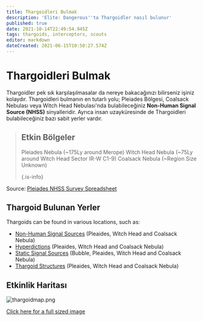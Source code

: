 ```yaml
---
title: Thargoidleri Bulmak
description: 'Elite: Dangerous''ta Thargoidler nasıl bulunur'
published: true
date: 2021-10-14T22:49:54.945Z
tags: thargoids, interceptors, scouts
editor: markdown
dateCreated: 2021-06-15T10:50:27.574Z
---
```


# Thargoidleri Bulmak
Thargoidler pek sık karşılaşılmasalar da nereye bakacağınızı bilirseniz işiniz kolaydır. Thargoidleri bulmanın en tutarlı yolu; Pleiades Bölgesi, Coalsack Nebulası veya Witch Head Nebulası'nda bulabileceğiniz **Non-Human Signal Source (NHSS)** sinyalleridir. Ayrıca insan uzayküresinde de Thargoidleri bulabileceğiniz bazı sabit yerler vardır.

> ## Etkin Bölgeler
> 
> Pleiades Nebula (~175Ly around Merope) Witch Head Nebula (~75Ly around Witch Head Sector IR-W C1-9) Coalsack Nebula (~Region Size Unknown) 
> 
> {.is-info}

Source: [Pleiades NHSS Survey Spreadsheet](https://docs.google.com/spreadsheets/d/1DhDTU3SLvmoNjBb_Ymy-S6RV1DsYztPRiULh1zR26lA/edit#gid=0)

## Thargoid Bulunan Yerler

Thargoids can be found in various locations, such as:
- [Non-Human Signal Sources](/en/nhss) (Pleaides, Witch Head and Coalsack Nebula)
- [Hyperdictions](/en/hyperdictions) (Pleaides, Witch Head and Coalsack Nebula)
- [Static Signal Sources](/en/static-signals) (Bubble, Pleaides, Witch Head and Coalsack Nebula)
- [Thargoid Structures](https://canonn.science/codex/the-unknown-structure/?highlight=structure) (Pleaides, Witch Head and Coalsack Nebula)

## Etkinlik Haritası

![thargoidmap.png](/img/thargoidmap.png)

[Click here for a full sized image](https://cdn.discordapp.com/attachments/625989888432537611/854310144946208808/Thargoid_Activity_Map_v0.5.png)
